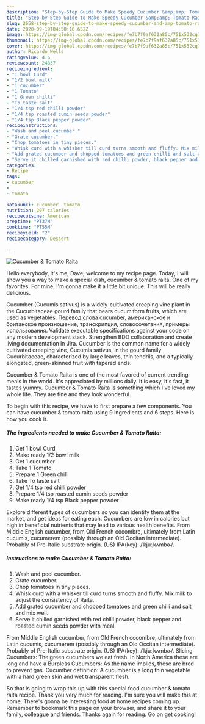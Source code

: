 ```yaml
---
description: "Step-by-Step Guide to Make Speedy Cucumber &amp;amp; Tomato Raita"
title: "Step-by-Step Guide to Make Speedy Cucumber &amp;amp; Tomato Raita"
slug: 2658-step-by-step-guide-to-make-speedy-cucumber-and-amp-tomato-raita
date: 2020-09-19T04:50:16.652Z
image: https://img-global.cpcdn.com/recipes/fe7b7f9af632a85c/751x532cq70/cucumber-tomato-raita-recipe-main-photo.jpg
thumbnail: https://img-global.cpcdn.com/recipes/fe7b7f9af632a85c/751x532cq70/cucumber-tomato-raita-recipe-main-photo.jpg
cover: https://img-global.cpcdn.com/recipes/fe7b7f9af632a85c/751x532cq70/cucumber-tomato-raita-recipe-main-photo.jpg
author: Ricardo Wells
ratingvalue: 4.6
reviewcount: 24837
recipeingredient:
- "1 bowl Curd"
- "1/2 bowl milk"
- "1 cucumber"
- "1 Tomato"
- "1 Green chilli"
- "To taste salt"
- "1/4 tsp red chilli powder"
- "1/4 tsp roasted cumin seeds powder"
- "1/4 tsp Black pepper powder"
recipeinstructions:
- "Wash and peel cucumber."
- "Grate cucumber."
- "Chop tomatoes in tiny pieces."
- "Whisk curd with a whisker till curd turns smooth and fluffy. Mix milk to adjust the consistency of Raita."
- "Add grated cucumber and chopped tomatoes and green chilli and salt and mix well."
- "Serve it chilled garnished with red chilli powder, black pepper and roasted cumin seeds powder with meal."
categories:
- Recipe
tags:
- cucumber
- 
- tomato

katakunci: cucumber  tomato 
nutrition: 207 calories
recipecuisine: American
preptime: "PT37M"
cooktime: "PT55M"
recipeyield: "2"
recipecategory: Dessert

---
```



![Cucumber &amp; Tomato Raita](https://img-global.cpcdn.com/recipes/fe7b7f9af632a85c/751x532cq70/cucumber-tomato-raita-recipe-main-photo.jpg)

Hello everybody, it's me, Dave, welcome to my recipe page. Today, I will show you a way to make a special dish, cucumber &amp; tomato raita. One of my favorites. For mine, I'm gonna make it a little bit unique. This will be really delicious.

Cucumber (Cucumis sativus) is a widely-cultivated creeping vine plant in the Cucurbitaceae gourd family that bears cucumiform fruits, which are used as vegetables. Перевод слова cucumber, американское и британское произношение, транскрипция, словосочетания, примеры использования. Validate executable specifications against your code on any modern development stack. Strengthen BDD collaboration and create living documentation in Jira. Cucumber is the common name for a widely cultivated creeping vine, Cucumis sativus, in the gourd family Cucurbitaceae, characterized by large leaves, thin tendrils, and a typically elongated, green-skinned fruit with tapered ends.

Cucumber &amp; Tomato Raita is one of the most favored of current trending meals in the world. It's appreciated by millions daily. It is easy, it's fast, it tastes yummy. Cucumber &amp; Tomato Raita is something which I've loved my whole life. They are fine and they look wonderful.


To begin with this recipe, we have to first prepare a few components. You can have cucumber &amp; tomato raita using 9 ingredients and 6 steps. Here is how you cook it.

<!--inarticleads1-->

##### The ingredients needed to make Cucumber &amp; Tomato Raita:

1. Get 1 bowl Curd
1. Make ready 1/2 bowl milk
1. Get 1 cucumber
1. Take 1 Tomato
1. Prepare 1 Green chilli
1. Take To taste salt
1. Get 1/4 tsp red chilli powder
1. Prepare 1/4 tsp roasted cumin seeds powder
1. Make ready 1/4 tsp Black pepper powder


Explore different types of cucumbers so you can identify them at the market, and get ideas for eating each. Cucumbers are low in calories but high in beneficial nutrients that may lead to various health benefits. From Middle English cucumber, from Old French cocombre, ultimately from Latin cucumis, cucumerem (possibly through an Old Occitan intermediate). Probably of Pre-Italic substrate origin. (US) IPA(key): /ˈkjuːˌkʌmbɚ/. 

<!--inarticleads2-->

##### Instructions to make Cucumber &amp; Tomato Raita:

1. Wash and peel cucumber.
1. Grate cucumber.
1. Chop tomatoes in tiny pieces.
1. Whisk curd with a whisker till curd turns smooth and fluffy. Mix milk to adjust the consistency of Raita.
1. Add grated cucumber and chopped tomatoes and green chilli and salt and mix well.
1. Serve it chilled garnished with red chilli powder, black pepper and roasted cumin seeds powder with meal.


From Middle English cucumber, from Old French cocombre, ultimately from Latin cucumis, cucumerem (possibly through an Old Occitan intermediate). Probably of Pre-Italic substrate origin. (US) IPA(key): /ˈkjuːˌkʌmbɚ/. Slicing Cucumbers: The green cucumbers we eat fresh. In North America these are long and have a Burpless Cucumbers: As the name implies, these are bred to prevent gas. Cucumber definition: A cucumber is a long thin vegetable with a hard green skin and wet transparent flesh. 

So that is going to wrap this up with this special food cucumber &amp; tomato raita recipe. Thank you very much for reading. I'm sure you will make this at home. There's gonna be interesting food at home recipes coming up. Remember to bookmark this page on your browser, and share it to your family, colleague and friends. Thanks again for reading. Go on get cooking!
